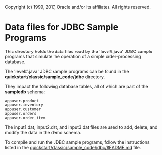 Copyright (c) 1999, 2017, Oracle and/or its affiliates. All rights reserved.

# Data files for JDBC Sample Programs

This directory holds the data files read by the 'level#.java' JDBC sample programs that simulate the operation of a simple order-processing database.

The 'level#.java' JDBC sample programs can be found in the **quickstart/classic/sample_code/jdbc** directory. 

They impact the following database tables, all of which are part of the **sampledb** schema:

````
appuser.product
appuser.inventory
appuser.customer
appuser.orders
appuser.order_item
````

The input1.dat, input2.dat, and input3.dat files are used to add, delete, and modify the data in the demo schema.

To compile and run the JDBC sample programs, follow the instructions listed in the [quickstart/classic/sample\_code/jdbc/README.md](../README.md) file.
